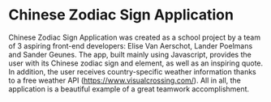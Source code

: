 # Chinese Zodiac Sign Application
Chinese Zodiac Sign Application was created as a school project by a team of 3 aspiring front-end developers: Elise Van Aerschot, Lander Poelmans and Sander Geunes.
The app, built mainly using Javascript, provides the user with its Chinese zodiac sign and element, as well as an inspiring quote. In addition, the user receives country-specific weather information thanks to a free weather API (https://www.visualcrossing.com/). 
All in all, the application is a beautiful example of a great teamwork accomplishment.
